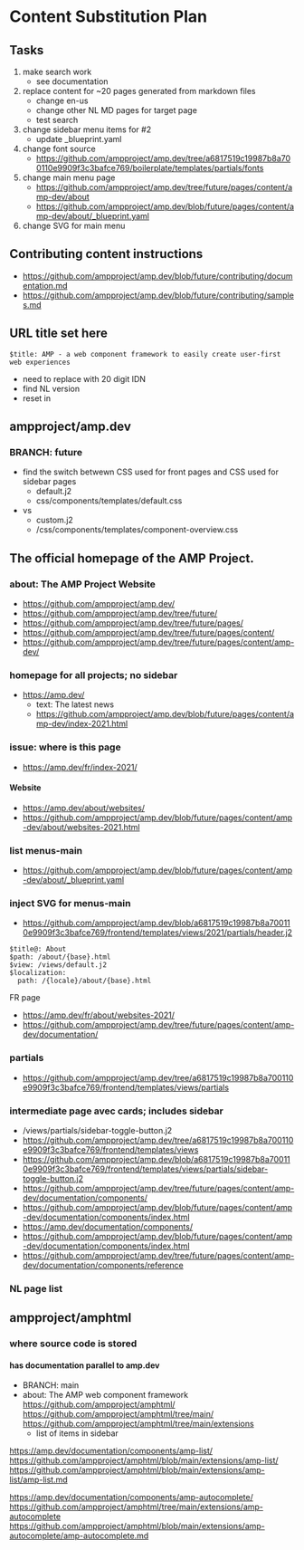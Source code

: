 # Content Substitution Plan

## Tasks

1. make search work
   - see documentation
2. replace content for ~20 pages generated from markdown files
   - change en-us
   - change other NL MD pages for target page
   - test search
3. change sidebar menu items for #2
   - update _blueprint.yaml
4. change font source
   - https://github.com/ampproject/amp.dev/tree/a6817519c19987b8a700110e9909f3c3bafce769/boilerplate/templates/partials/fonts
5. change main menu page
   - https://github.com/ampproject/amp.dev/tree/future/pages/content/amp-dev/about
   - https://github.com/ampproject/amp.dev/blob/future/pages/content/amp-dev/about/_blueprint.yaml
6. change SVG for main menu

## Contributing content instructions
- https://github.com/ampproject/amp.dev/blob/future/contributing/documentation.md
- https://github.com/ampproject/amp.dev/blob/future/contributing/samples.md


## URL title set here
```
$title: AMP - a web component framework to easily create user-first web experiences
```
-  need to replace with 20 digit IDN
- find NL version
- reset in <head>

## ampproject/amp.dev

### BRANCH: future

- find the switch betwewn CSS used for front pages and CSS used for sidebar pages
   - default.j2
   - css/components/templates/default.css
- vs
   - custom.j2
   - /css/components/templates/component-overview.css

## The official homepage of the AMP Project.

### about: The AMP Project Website
- https://github.com/ampproject/amp.dev/
- https://github.com/ampproject/amp.dev/tree/future/
- https://github.com/ampproject/amp.dev/tree/future/pages/
- https://github.com/ampproject/amp.dev/tree/future/pages/content/
- https://github.com/ampproject/amp.dev/tree/future/pages/content/amp-dev/

### homepage for all projects; no sidebar
- https://amp.dev/
   - text: The latest news
   - https://github.com/ampproject/amp.dev/blob/future/pages/content/amp-dev/index-2021.html

### issue: where is this page
- https://amp.dev/fr/index-2021/

#### Website
- https://amp.dev/about/websites/
- https://github.com/ampproject/amp.dev/blob/future/pages/content/amp-dev/about/websites-2021.html

### list menus-main
- https://github.com/ampproject/amp.dev/blob/future/pages/content/amp-dev/about/_blueprint.yaml

### inject SVG for menus-main
- https://github.com/ampproject/amp.dev/blob/a6817519c19987b8a700110e9909f3c3bafce769/frontend/templates/views/2021/partials/header.j2

```
$title@: About
$path: /about/{base}.html
$view: /views/default.j2
$localization:
  path: /{locale}/about/{base}.html
```
FR page
- https://amp.dev/fr/about/websites-2021/
- https://github.com/ampproject/amp.dev/tree/future/pages/content/amp-dev/documentation/

### partials
- https://github.com/ampproject/amp.dev/tree/a6817519c19987b8a700110e9909f3c3bafce769/frontend/templates/views/partials

### intermediate page avec cards; includes sidebar
- /views/partials/sidebar-toggle-button.j2
- https://github.com/ampproject/amp.dev/tree/a6817519c19987b8a700110e9909f3c3bafce769/frontend/templates/views
- https://github.com/ampproject/amp.dev/blob/a6817519c19987b8a700110e9909f3c3bafce769/frontend/templates/views/partials/sidebar-toggle-button.j2
- https://github.com/ampproject/amp.dev/tree/future/pages/content/amp-dev/documentation/components/
- https://github.com/ampproject/amp.dev/blob/future/pages/content/amp-dev/documentation/components/index.html
- https://amp.dev/documentation/components/
- https://github.com/ampproject/amp.dev/blob/future/pages/content/amp-dev/documentation/components/index.html
- https://github.com/ampproject/amp.dev/tree/future/pages/content/amp-dev/documentation/components/reference

### NL page list

## ampproject/amphtml

### where source code is stored

#### has documentation parallel to amp.dev

- BRANCH: main
- about: The AMP web component framework
https://github.com/ampproject/amphtml/
https://github.com/ampproject/amphtml/tree/main/
https://github.com/ampproject/amphtml/tree/main/extensions
   - list of items in sidebar

https://amp.dev/documentation/components/amp-list/
https://github.com/ampproject/amphtml/blob/main/extensions/amp-list/
https://github.com/ampproject/amphtml/blob/main/extensions/amp-list/amp-list.md

https://amp.dev/documentation/components/amp-autocomplete/
https://github.com/ampproject/amphtml/tree/main/extensions/amp-autocomplete
https://github.com/ampproject/amphtml/blob/main/extensions/amp-autocomplete/amp-autocomplete.md
